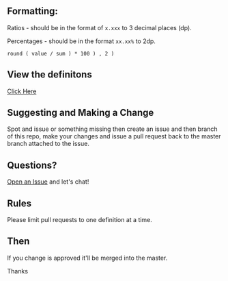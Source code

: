 ## Formatting:

Ratios - should be in the format of `x.xxx` to 3 decimal places (dp).

Percentages - should be in the format `xx.xx%` to 2dp.

    round ( value / sum ) * 100 ) , 2 )  

## View the definitons

[Click Here](https://github.com/OnsideFC/Definitions/blob/gh-pages/DEFINITIONS.md)

## Suggesting and Making a Change

Spot and issue or something missing then create an issue and then branch of this repo, 
make your changes and issue a pull request back to the master branch attached to the issue.

## Questions?

[Open an Issue](https://github.com/OnsideFC/onsidefc.github.io/issues/new) and let's chat!

## Rules

Please limit pull requests to one definition at a time.

## Then

If you change is approved it'll be merged into the master.

Thanks
